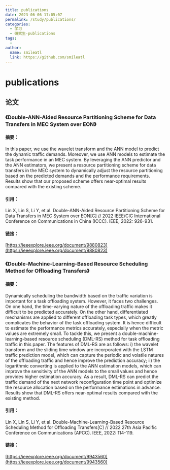 ```yaml
---
title: publications
date: 2023-06-06 17:05:07
permalink: /study/publications/
categories: 
  - 学习
  - 研究生-publications
tags: 
  - 
author: 
  name: smileatl
  link: https://github.com/smileatl
---
```

# publications

## 论文

### 《Double-ANN-Aided Resource Partitioning Scheme for Data Transfers in MEC System over EON》

#### 摘要：

In this paper, we use the wavelet transform and the ANN model to predict the dynamic traffic demands. Moreover, we use ANN models to estimate the task performance in an MEC system. By leveraging the ANN predictor and the ANN estimators, we present a resource partitioning scheme for data transfers in the MEC system to dynamically adjust the resource partitioning based on the predicted demands and the performance requirements. Results show that our proposed scheme offers near-optimal results compared with the existing scheme.

#### 引用：

Lin X, Lin S, Li Y, et al. Double-ANN-Aided Resource Partitioning Scheme for Data Transfers in MEC System over EON[C] // 2022 IEEE/CIC International Conference on Communications in China (ICCC). IEEE, 2022: 926-931.

#### 链接：

[https://ieeexplore.ieee.org/document/9880823](https://ieeexplore.ieee.org/document/9880823)

### 《Double-Machine-Learning-Based Resource Scheduling Method for Offloading Transfers》

#### 摘要：

Dynamically scheduling the bandwidth based on the traffic variation is important for a task offloading system. However, it faces two challenges. On one hand, the time-varying nature of the offloading traffic makes it difficult to be predicted accurately. On the other hand, differentiated mechanisms are applied to different offloading task types, which greatly complicates the behavior of the task offloading system. It is hence difficult to estimate the performance metrics accurately, especially when the metric values are extremely small. To tackle this, we present a double-machine-learning-based resource scheduling (DML-RS) method for task offloading traffic in this paper. The features of DML-RS are as follows: i) the wavelet transform and the sliding time window are incorporated with the LSTM traffic prediction model, which can capture the periodic and volatile natures of the offloading traffic and hence improve the prediction accuracy; ii) the logarithmic converting is applied to the ANN estimation models, which can improve the sensitivity of the ANN models to the small values and hence provides higher estimation accuracy. As a result, DML-RS can predict the traffic demand of the next network reconfiguration time point and optimize the resource allocation based on the performance estimations in advance. Results show that DML-RS offers near-optimal results compared with the existing method.

#### 引用：

Lin X, Lin S, Li Y, et al. Double-Machine-Learning-Based Resource Scheduling Method for Offloading Transfers[C] // 2022 27th Asia Pacific Conference on Communications (APCC). IEEE, 2022: 114-119.

#### 链接：

[https://ieeexplore.ieee.org/document/9943560](https://ieeexplore.ieee.org/document/9943560)

